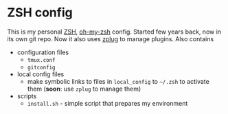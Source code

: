 ZSH config
==========

This is my personal [ZSH](http://www.zsh.org/), [oh-my-zsh](https://github.com/robbyrussell/oh-my-zsh) config. Started few years back, now in its own git repo. Now it also uses [zplug](https://github.com/b4b4r07/zplug) to manage plugins.
Also contains 
* configuration files
    * `tmux.conf`
    * `gitconfig`
* local config files 
    * make symbolic links to files in `local_config` to `~/.zsh` to activate them (__soon__: use `zplug` to manage them)
* scripts
    * `install.sh` - simple script that prepares my environment
